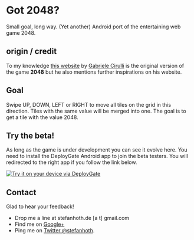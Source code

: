 
# Got 2048?

Small goal, long way. (Yet another) Android port of the entertaining web game 2048.

## origin / credit

To my knowledge [this website](http://gabrielecirulli.github.io/2048/) by [Gabriele Cirulli](http://gabrielecirulli.com/) is the original version of the game **2048** but he also mentions further inspirations on his website.

## Goal

Swipe UP, DOWN, LEFT or RIGHT to move all tiles on the grid in this direction. Tiles with the same value will be merged into one. The goal is to get a tile with the value 2048.

## Try the beta!

As long as the game is under development you can see it evolve here. You need to install the DeployGate Android app to join the beta testers. You will redirected to the right app if you follow the link below.

[<img src="https://dply.me/t3k14z/button/large" alt="Try it on your device via DeployGate">](https://dply.me/t3k14z#install)

## Contact

Glad to hear your feedback!

 - Drop me a line at stefanhoth.de [a t] gmail.com
 - Find me on [Google+](https://google.me/+StefanHoth) 
 - Ping me on [Twitter @stefanhoth](https://twitter.com/stefanhoth).
